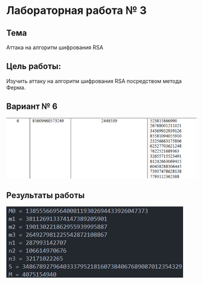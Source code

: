 # Лабораторная работа № 3

## Тема
Аттака на алгоритм шифрования RSA

## Цель работы:
Изучить аттаку на алгоритм шифрования RSA посредством метода Ферма.

## Вариант № 6
![image](../../images/lab3_var.png)

## Результаты работы
![image](../../images/lab3_ans.png)